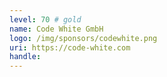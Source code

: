 ```yaml
---
level: 70 # gold
name: Code White GmbH
logo: /img/sponsors/codewhite.png
uri: https://code-white.com
handle: 
---
```

